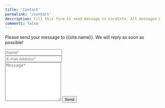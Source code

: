 ```yaml
---
title: 'Contact'
permalink: '/contact'
description: Fill this form to send message to CardInfo. All messages will be replied as soon as possible.
comments: false
---
```


<script src="https://www.google.com/recaptcha/api.js?render=6LcbsNIUAAAAAJ7XdbC4vxo-WWCan58CxwsEJnYW"></script>
<div style="margin-bottom:50px">
<div id="alert"></div>
<form id="comment_form" onsubmit="submitForm();">    
<p class="mb-4">Please send your message to {{site.name}}. We will reply as soon as possible!</p>
<div class="form-group row">
<div class="col-md-6">
<input class="form-control" type="text" name="name" id="name" placeholder="Name*" required>
</div>
<div class="col-md-6">
<input class="form-control" type="email" name="email" id="email" placeholder="E-mail Address*" required>
</div>
</div>
<textarea rows="8" class="form-control mb-3" name="message" id="message" placeholder="Message*" required></textarea>    
<button class="btn btn-success" type="submit" id="send">Send</button>
</form>
<script>
function submitForm() {
    event.preventDefault();
    document.getElementById("alert").innerHTML = "";
    document.getElementById('send').disabled = true;
    document.getElementById('send').innerHTML = 'Sending';
    var name = document.getElementById('name').value;
    var email = document.getElementById('email').value;
    var message = document.getElementById("message").value;
    grecaptcha.ready(function() {
        grecaptcha.execute('6LcbsNIUAAAAAJ7XdbC4vxo-WWCan58CxwsEJnYW', {action: 'send_message'}).then(function(token) {
            var input = document.createElement("input");
            input.setAttribute("type", "hidden");
            input.setAttribute("name", "g-recaptcha-response");
            input.setAttribute("value", "token");
            document.getElementById("comment_form").appendChild(input);
            var data = JSON.stringify({name: name, email: email, message: message, token: token});
            var request = new XMLHttpRequest();
            request.open('POST', 'https://api.cardinfo.in/contact', true);
            request.setRequestHeader('Content-Type', 'application/json');
            request.onreadystatechange = function () {
                // In local files, status is 0 upon success in Mozilla Firefox
                if(request.readyState === XMLHttpRequest.DONE) {
                    var status = request.status;
                    if (status === 0 || (status >= 200 && status < 400)) {
                        // The request has been completed successfully
                        var result = JSON.parse(request.responseText);
                        document.getElementById('send').disabled = false;
                        document.getElementById('send').innerHTML = "Send";
                        document.getElementById("alert").innerHTML = '<div class="alert alert-success alert-dismissible fade show" role="alert"><button type="button" class="close" data-dismiss="alert" aria-label="Close"><span aria-hidden="true">&times;</span></button><span class="iconbox iconsmall fill rounded-circle bg-danger text-white border-0 mr-2"><i class="ci-bullhorn"></i></span>' + result.message + '</div>';
                        if(result.success) {
                            document.getElementById('comment_form').reset();
                        }
                    } else {
                        // Oh no! There has been an error with the request!
                        console.log("Couldn't send email");
                        document.getElementById('comment_form').reset();
                    }
                }
            };
            request.send(data);
        });
    });
};
</script>
</div>
